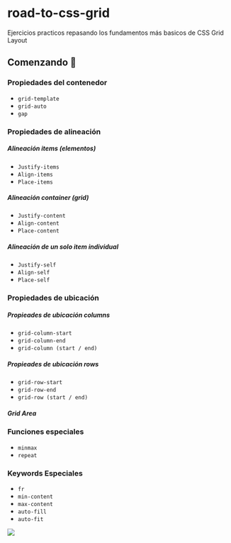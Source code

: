 # road-to-css-grid

Ejercicios practicos repasando los fundamentos más basicos de CSS Grid Layout

## Comenzando 🚀

### Propiedades del contenedor

- `grid-template`
- `grid-auto`
- `gap`

### Propiedades de alineación

##### **Alineación items (elementos)**
- `Justify-items`
- `Align-items`
- `Place-items`

##### **Alineación container (grid)**
- `Justify-content`
- `Align-content`
- `Place-content`

##### **Alineación de un solo item individual**
- `Justify-self`
- `Align-self`
- `Place-self`

### Propiedades de ubicación

##### **Propieades de ubicación columns** 
- `grid-column-start`
- `grid-column-end`
- `grid-column (start / end)`

##### **Propieades de ubicación rows** 
- `grid-row-start`
- `grid-row-end`
- `grid-row (start / end)`

##### **Grid Area**

### Funciones especiales

- `minmax`
- `repeat`

### Keywords Especiales

- `fr`
- `min-content`
- `max-content`
- `auto-fill`
- `auto-fit`


![](https://i.imgur.com/aMZjYq6.jpg)

